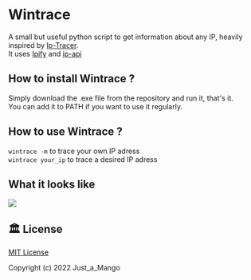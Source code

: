 # Wintrace
A small but useful python script to get information about any IP, heavily inspired by [Ip-Tracer](https://github.com/rajkumardusad/IP-Tracer).\
It uses [Ipify](https://www.ipify.org/) and [ip-api](https://ip-api.com/)

## How to install Wintrace ?
Simply download the .exe file from the repository and run it, that's it.\
You can add it to PATH if you want to use it regularly.

## How to use Wintrace ?
`wintrace -m` to trace your own IP adress\
`wintrace your_ip` to trace a desired IP adress

## What it looks like
<img src="https://i.imgur.com/QUZlNpq.png"></img>

## 🏛️ License
[MIT License](https://github.com/just-a-mango/wintrace)

Copyright (c) 2022 Just_a_Mango
